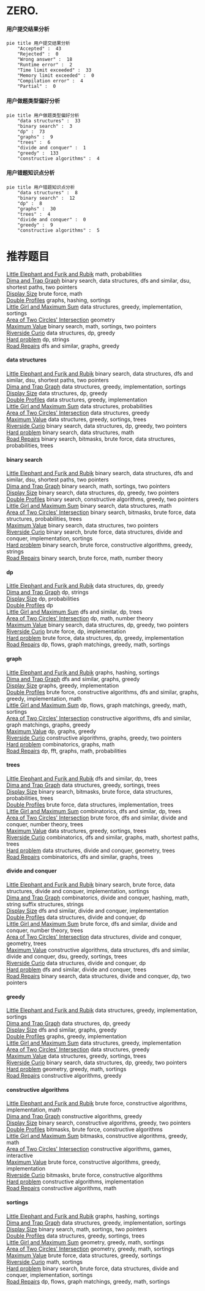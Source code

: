 # ZERO.
<!-- tabs:start -->
#### **用户提交结果分析**

```mermaid
pie title 用户提交结果分析
    "Accepted" :  43
    "Rejected" :  0
    "Wrong answer" :  18
    "Runtime error" :  2
    "Time limit exceeded" :  33
    "Memory limit exceeded" :  0
    "Compilation error" :  4
    "Partial" :  0
```
#### **用户做题类型偏好分析**

```mermaid
pie title 用户做题类型偏好分析
    "data structures" :  33
    "binary search" :  3
    "dp" :  73
    "graphs" :  9
    "trees" :  6
    "divide and conquer" :  1
    "greedy" :  133
    "constructive algorithms" :  4
```
#### **用户错题知识点分析**

```mermaid
pie title 用户错题知识点分析
    "data structures" :  8
    "binary search" :  12
    "dp" :  8
    "graphs" :  30
    "trees" :  4
    "divide and conquer" :  0
    "greedy" :  9
    "constructive algorithms" :  5
```
<!-- tabs:end -->
# 推荐题目
[Little Elephant and Furik and Rubik](http://codeforces.com/problemset/problem/204/C)		math,
                        probabilities		  
[Dima and Trap Graph](http://codeforces.com/problemset/problem/366/D)		binary search,
                        data structures,
                        dfs and similar,
                        dsu,
                        shortest paths,
                        two pointers		  
[Display Size](http://codeforces.com/problemset/problem/747/A)		brute force,
                        math		  
[Double Profiles](http://codeforces.com/problemset/problem/154/C)		graphs,
                        hashing,
                        sortings		  
[Little Girl and Maximum Sum](http://codeforces.com/problemset/problem/276/C)		data structures,
                        greedy,
                        implementation,
                        sortings		  
[Area of Two Circles' Intersection](http://codeforces.com/problemset/problem/600/D)		geometry		  
[Maximum Value](https://codeforces.com/contest/485/problem/D)		binary search,
                        math,
                        sortings,
                        two pointers		  
[Riverside Curio](https://codeforces.com/contest/957/problem/D)		data structures,
                        dp,
                        greedy		  
[Hard problem](http://codeforces.com/problemset/problem/706/C)		dp,
                        strings		  
[Road Repairs](http://codeforces.com/problemset/problem/240/E)		dfs and similar,
                        graphs,
                        greedy		  
<!-- tabs:start -->
#### **data structures**
[Little Elephant and Furik and Rubik](http://codeforces.com/problemset/problem/366/D)		binary search,
                        data structures,
                        dfs and similar,
                        dsu,
                        shortest paths,
                        two pointers		  
[Dima and Trap Graph](http://codeforces.com/problemset/problem/276/C)		data structures,
                        greedy,
                        implementation,
                        sortings		  
[Display Size](https://codeforces.com/contest/957/problem/D)		data structures,
                        dp,
                        greedy		  
[Double Profiles](https://codeforces.com/contest/1435/problem/D)		data structures,
                        greedy,
                        implementation		  
[Little Girl and Maximum Sum](http://codeforces.com/problemset/problem/895/E)		data structures,
                        probabilities		  
[Area of Two Circles' Intersection](http://codeforces.com/problemset/problem/436/E)		data structures,
                        greedy		  
[Maximum Value](http://codeforces.com/problemset/problem/1466/D)		data structures,
                        greedy,
                        sortings,
                        trees		  
[Riverside Curio](http://codeforces.com/problemset/problem/1492/C)		binary search,
                        data structures,
                        dp,
                        greedy,
                        two pointers		  
[Hard problem](http://codeforces.com/problemset/problem/1490/G)		binary search,
                        data structures,
                        math		  
[Road Repairs](http://codeforces.com/problemset/problem/1479/D)		binary search,
                        bitmasks,
                        brute force,
                        data structures,
                        probabilities,
                        trees		  
#### **binary search**
[Little Elephant and Furik and Rubik](http://codeforces.com/problemset/problem/366/D)		binary search,
                        data structures,
                        dfs and similar,
                        dsu,
                        shortest paths,
                        two pointers		  
[Dima and Trap Graph](https://codeforces.com/contest/485/problem/D)		binary search,
                        math,
                        sortings,
                        two pointers		  
[Display Size](http://codeforces.com/problemset/problem/1492/C)		binary search,
                        data structures,
                        dp,
                        greedy,
                        two pointers		  
[Double Profiles](http://codeforces.com/problemset/problem/1463/D)		binary search,
                        constructive algorithms,
                        greedy,
                        two pointers		  
[Little Girl and Maximum Sum](http://codeforces.com/problemset/problem/1490/G)		binary search,
                        data structures,
                        math		  
[Area of Two Circles' Intersection](http://codeforces.com/problemset/problem/1479/D)		binary search,
                        bitmasks,
                        brute force,
                        data structures,
                        probabilities,
                        trees		  
[Maximum Value](http://codeforces.com/problemset/problem/1436/E)		binary search,
                        data structures,
                        two pointers		  
[Riverside Curio](http://codeforces.com/problemset/problem/1461/D)		binary search,
                        brute force,
                        data structures,
                        divide and conquer,
                        implementation,
                        sortings		  
[Hard problem](http://codeforces.com/problemset/problem/1493/C)		binary search,
                        brute force,
                        constructive algorithms,
                        greedy,
                        strings		  
[Road Repairs](http://codeforces.com/problemset/problem/1487/D)		binary search,
                        brute force,
                        math,
                        number theory		  
#### **dp**
[Little Elephant and Furik and Rubik](https://codeforces.com/contest/957/problem/D)		data structures,
                        dp,
                        greedy		  
[Dima and Trap Graph](http://codeforces.com/problemset/problem/706/C)		dp,
                        strings		  
[Display Size](https://codeforces.com/contest/1173/problem/E2)		dp,
                        probabilities		  
[Double Profiles](http://codeforces.com/problemset/problem/1077/F1)		dp		  
[Little Girl and Maximum Sum](http://codeforces.com/problemset/problem/734/E)		dfs and similar,
                        dp,
                        trees		  
[Area of Two Circles' Intersection](http://codeforces.com/problemset/problem/1350/B)		dp,
                        math,
                        number theory		  
[Maximum Value](http://codeforces.com/problemset/problem/1492/C)		binary search,
                        data structures,
                        dp,
                        greedy,
                        two pointers		  
[Riverside Curio](https://codeforces.com/contest/1457/problem/C)		brute force,
                        dp,
                        implementation		  
[Hard problem](http://codeforces.com/problemset/problem/1491/C)		brute force,
                        data structures,
                        dp,
                        greedy,
                        implementation		  
[Road Repairs](http://codeforces.com/problemset/problem/1437/C)		dp,
                        flows,
                        graph matchings,
                        greedy,
                        math,
                        sortings		  
#### **graph**
[Little Elephant and Furik and Rubik](http://codeforces.com/problemset/problem/154/C)		graphs,
                        hashing,
                        sortings		  
[Dima and Trap Graph](http://codeforces.com/problemset/problem/240/E)		dfs and similar,
                        graphs,
                        greedy		  
[Display Size](http://codeforces.com/problemset/problem/908/F)		graphs,
                        greedy,
                        implementation		  
[Double Profiles](http://codeforces.com/problemset/problem/1487/C)		brute force,
                        constructive algorithms,
                        dfs and similar,
                        graphs,
                        greedy,
                        implementation,
                        math		  
[Little Girl and Maximum Sum](http://codeforces.com/problemset/problem/1437/C)		dp,
                        flows,
                        graph matchings,
                        greedy,
                        math,
                        sortings		  
[Area of Two Circles' Intersection](http://codeforces.com/problemset/problem/1470/D)		constructive algorithms,
                        dfs and similar,
                        graph matchings,
                        graphs,
                        greedy		  
[Maximum Value](http://codeforces.com/problemset/problem/1476/C)		dp,
                        graphs,
                        greedy		  
[Riverside Curio](http://codeforces.com/problemset/problem/1304/D)		constructive algorithms,
                        graphs,
                        greedy,
                        two pointers		  
[Hard problem](http://codeforces.com/problemset/problem/1475/C)		combinatorics,
                        graphs,
                        math		  
[Road Repairs](http://codeforces.com/problemset/problem/553/E)		dp,
                        fft,
                        graphs,
                        math,
                        probabilities		  
#### **trees**
[Little Elephant and Furik and Rubik](http://codeforces.com/problemset/problem/734/E)		dfs and similar,
                        dp,
                        trees		  
[Dima and Trap Graph](http://codeforces.com/problemset/problem/1466/D)		data structures,
                        greedy,
                        sortings,
                        trees		  
[Display Size](http://codeforces.com/problemset/problem/1479/D)		binary search,
                        bitmasks,
                        brute force,
                        data structures,
                        probabilities,
                        trees		  
[Double Profiles](http://codeforces.com/problemset/problem/1511/C)		brute force,
                        data structures,
                        implementation,
                        trees		  
[Little Girl and Maximum Sum](http://codeforces.com/problemset/problem/1499/F)		combinatorics,
                        dfs and similar,
                        dp,
                        trees		  
[Area of Two Circles' Intersection](http://codeforces.com/problemset/problem/1491/E)		brute force,
                        dfs and similar,
                        divide and conquer,
                        number theory,
                        trees		  
[Maximum Value](http://codeforces.com/problemset/problem/1466/D)		data structures,
                        greedy,
                        sortings,
                        trees		  
[Riverside Curio](http://codeforces.com/problemset/problem/1495/D)		combinatorics,
                        dfs and similar,
                        graphs,
                        math,
                        shortest paths,
                        trees		  
[Hard problem](http://codeforces.com/problemset/problem/1303/G)		data structures,
                        divide and conquer,
                        geometry,
                        trees		  
[Road Repairs](http://codeforces.com/problemset/problem/1454/E)		combinatorics,
                        dfs and similar,
                        graphs,
                        trees		  
#### **divide and conquer**
[Little Elephant and Furik and Rubik](http://codeforces.com/problemset/problem/1461/D)		binary search,
                        brute force,
                        data structures,
                        divide and conquer,
                        implementation,
                        sortings		  
[Dima and Trap Graph](http://codeforces.com/problemset/problem/1466/G)		combinatorics,
                        divide and conquer,
                        hashing,
                        math,
                        string suffix structures,
                        strings		  
[Display Size](http://codeforces.com/problemset/problem/1490/D)		dfs and similar,
                        divide and conquer,
                        implementation		  
[Double Profiles](https://codeforces.com/contest/1483/problem/C)		data structures,
                        divide and conquer,
                        dp		  
[Little Girl and Maximum Sum](http://codeforces.com/problemset/problem/1491/E)		brute force,
                        dfs and similar,
                        divide and conquer,
                        number theory,
                        trees		  
[Area of Two Circles' Intersection](http://codeforces.com/problemset/problem/1303/G)		data structures,
                        divide and conquer,
                        geometry,
                        trees		  
[Maximum Value](http://codeforces.com/problemset/problem/1494/D)		constructive algorithms,
                        data structures,
                        dfs and similar,
                        divide and conquer,
                        dsu,
                        greedy,
                        sortings,
                        trees		  
[Riverside Curio](http://codeforces.com/problemset/problem/1482/E)		data structures,
                        divide and conquer,
                        dp		  
[Hard problem](http://codeforces.com/problemset/problem/566/C)		dfs and similar,
                        divide and conquer,
                        trees		  
[Road Repairs](http://codeforces.com/problemset/problem/1428/F)		binary search,
                        data structures,
                        divide and conquer,
                        dp,
                        two pointers		  
#### **greedy**
[Little Elephant and Furik and Rubik](http://codeforces.com/problemset/problem/276/C)		data structures,
                        greedy,
                        implementation,
                        sortings		  
[Dima and Trap Graph](https://codeforces.com/contest/957/problem/D)		data structures,
                        dp,
                        greedy		  
[Display Size](http://codeforces.com/problemset/problem/240/E)		dfs and similar,
                        graphs,
                        greedy		  
[Double Profiles](http://codeforces.com/problemset/problem/908/F)		graphs,
                        greedy,
                        implementation		  
[Little Girl and Maximum Sum](https://codeforces.com/contest/1435/problem/D)		data structures,
                        greedy,
                        implementation		  
[Area of Two Circles' Intersection](http://codeforces.com/problemset/problem/436/E)		data structures,
                        greedy		  
[Maximum Value](http://codeforces.com/problemset/problem/1466/D)		data structures,
                        greedy,
                        sortings,
                        trees		  
[Riverside Curio](http://codeforces.com/problemset/problem/1492/C)		binary search,
                        data structures,
                        dp,
                        greedy,
                        two pointers		  
[Hard problem](https://codeforces.com/contest/1496/problem/C)		geometry,
                        greedy,
                        math,
                        sortings		  
[Road Repairs](http://codeforces.com/problemset/problem/1493/A)		constructive algorithms,
                        greedy		  
#### **constructive algorithms**
[Little Elephant and Furik and Rubik](http://codeforces.com/problemset/problem/761/A)		brute force,
                        constructive algorithms,
                        implementation,
                        math		  
[Dima and Trap Graph](http://codeforces.com/problemset/problem/1493/A)		constructive algorithms,
                        greedy		  
[Display Size](http://codeforces.com/problemset/problem/1463/D)		binary search,
                        constructive algorithms,
                        greedy,
                        two pointers		  
[Double Profiles](https://codeforces.com/contest/1456/problem/B)		bitmasks,
                        brute force,
                        constructive algorithms		  
[Little Girl and Maximum Sum](http://codeforces.com/problemset/problem/1492/D)		bitmasks,
                        constructive algorithms,
                        greedy,
                        math		  
[Area of Two Circles' Intersection](https://codeforces.com/contest/1504/problem/D)		constructive algorithms,
                        games,
                        interactive		  
[Maximum Value](https://codeforces.com/contest/1483/problem/A)		brute force,
                        constructive algorithms,
                        greedy,
                        implementation		  
[Riverside Curio](https://codeforces.com/contest/1457/problem/D)		bitmasks,
                        brute force,
                        constructive algorithms		  
[Hard problem](http://codeforces.com/problemset/problem/1513/A)		constructive algorithms,
                        implementation		  
[Road Repairs](http://codeforces.com/problemset/problem/1473/C)		constructive algorithms,
                        math		  
#### **sortings**
[Little Elephant and Furik and Rubik](http://codeforces.com/problemset/problem/154/C)		graphs,
                        hashing,
                        sortings		  
[Dima and Trap Graph](http://codeforces.com/problemset/problem/276/C)		data structures,
                        greedy,
                        implementation,
                        sortings		  
[Display Size](https://codeforces.com/contest/485/problem/D)		binary search,
                        math,
                        sortings,
                        two pointers		  
[Double Profiles](http://codeforces.com/problemset/problem/1466/D)		data structures,
                        greedy,
                        sortings,
                        trees		  
[Little Girl and Maximum Sum](https://codeforces.com/contest/1496/problem/C)		geometry,
                        greedy,
                        math,
                        sortings		  
[Area of Two Circles' Intersection](http://codeforces.com/problemset/problem/1495/A)		geometry,
                        greedy,
                        math,
                        sortings		  
[Maximum Value](http://codeforces.com/problemset/problem/1497/A)		brute force,
                        data structures,
                        greedy,
                        sortings		  
[Riverside Curio](http://codeforces.com/problemset/problem/1427/A)		math,
                        sortings		  
[Hard problem](http://codeforces.com/problemset/problem/1461/D)		binary search,
                        brute force,
                        data structures,
                        divide and conquer,
                        implementation,
                        sortings		  
[Road Repairs](http://codeforces.com/problemset/problem/1437/C)		dp,
                        flows,
                        graph matchings,
                        greedy,
                        math,
                        sortings		  
<!-- tabs:end -->

